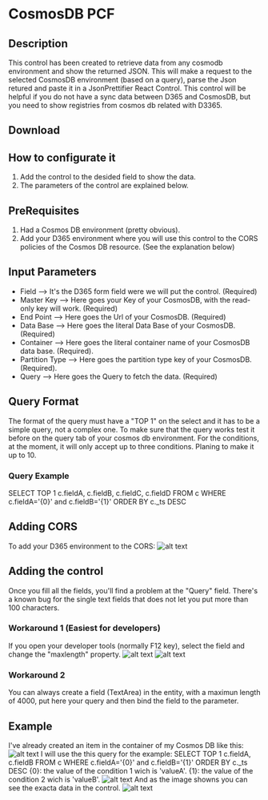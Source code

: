 # CosmosDB PCF
## Description
This control has been created to retrieve data from any cosmodb environment and show the returned JSON. This will make a request to the selected CosmosDB environment (based on a query), parse the Json retured and paste it in a JsonPrettifier React Control. This control will be helpful if you do not have a sync data between D365 and CosmosDB, but you need to show registries from cosmos db related with D3365.
## Download
## How to configurate it
1. Add the control to the desided field to show the data.
2. The parameters of the control are explained below.
## PreRequisites
1. Had a Cosmos DB environment (pretty obvious).
2. Add your D365 environment where you will use this control to the CORS policies of the Cosmos DB resource. (See the explanation below)
## Input Parameters
- Field --> It's the D365 form field were we will put the control. (Required)
- Master Key --> Here goes your Key of your CosmosDB, with the read-only key will work. (Required)
- End Point --> Here goes the Url of your CosmosDB. (Required)
- Data Base --> Here goes the literal Data Base of your CosmosDB. (Required)
- Container --> Here goes the literal container name of your CosmosDB data base. (Required).
- Partition Type --> Here goes the partition type key of your CosmosDB. (Required).
- Query --> Here goes the Query to fetch the data. (Required)
## Query Format
The format of the query must have a "TOP 1" on the select and it has to be a simple query, not a complex one. To make sure that the query works test it before on the query tab of your cosmos db environment. For the conditions, at the moment, it will only accept up to three conditions. Planing to make it up to 10.
### Query Example
SELECT TOP 1 c.fieldA, c.fieldB, c.fieldC, c.fieldD FROM c WHERE c.fieldA='{0}' and c.fieldB='{1}' ORDER BY c._ts DESC
## Adding CORS
To add your D365 environment to the CORS:
![alt text](https://github.com/Fernandobo21/PCFControls/blob/master/assets/Update-CORS.png "Add D365 to CORS")
## Adding the control
Once you fill all the fields, you'll find a problem at the "Query" field.
There's a known bug for the single text fields that does not let you put more than 100 characters.
### Workaround 1 (Easiest for developers)
If you open your developer tools (normally F12 key), select the field and change the "maxlength" property.
![alt text](https://github.com/Fernandobo21/PCFControls/blob/master/assets/Max-Length-Change.png "Selecting the TextArea")
![alt text](https://github.com/Fernandobo21/PCFControls/blob/master/assets/maxlength-property.png "maxlength property")
### Workaround 2
You can always create a field (TextArea) in the entity, with a maximun length of 4000, put here your query and then bind the field to the parameter.
## Example
I've already created an item in the container of my Cosmos DB like this:
![alt text](https://github.com/Fernandobo21/PCFControls/blob/master/assets/Cosmos-DB-Data(Azure-Data-Explorer).png "Cosmos DB Data in Azure")
I will use the this query for the example:
SELECT TOP 1 c.fieldA, c.fieldB FROM c WHERE c.fieldA='{0}' and c.fieldB='{1}' ORDER BY c._ts DESC
{0}: the value of the condition 1 wich is 'valueA'.
{1}: the value of the condition 2 wich is 'valueB'.
![alt text](https://github.com/Fernandobo21/PCFControls/blob/master/assets/Conditions.png "Condition 1 and Condition 2")
And as the image showns you can see the exacta data in the control.
![alt text](https://github.com/Fernandobo21/PCFControls/blob/master/assets/Cosmos-DB-Data(D365).png "Cosmos DB Data in Azure")